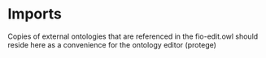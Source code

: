 # Imports

Copies of external ontologies that are referenced in the fio-edit.owl should reside here as a convenience for the ontology editor (protege)

